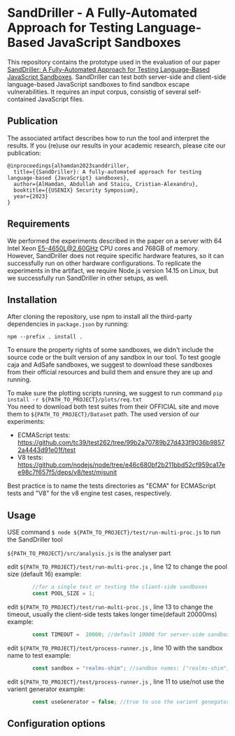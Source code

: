 # SandDriller - A Fully-Automated Approach for Testing Language-Based JavaScript Sandboxes
This repository contains the prototype used in the evaluation of our paper [SandDriller: A Fully-Automated Approach for Testing Language-Based JavaScript Sandboxes](https://www.usenix.org/conference/usenixsecurity23/presentation/alhamdan). SandDriller can test both server-side and client-side language-based JavaScript sandboxes to find sandbox escape vulnerabilities. It requires an input corpus, consistig of several self-contained JavaScript files.

## Publication
The associated artifact describes how to run the tool and interpret the results. If you (re)use our results in your academic research, please cite our publication: 

```
@inproceedings{alhamdan2023sanddriller,
  title={{SandDriller}: A fully-automated approach for testing language-based {JavaScript} sandboxes},
  author={AlHamdan, Abdullah and Staicu, Cristian-Alexandru},
  booktitle={{USENIX} Security Symposium},
  year={2023}
}
```

## Requirements
We performed the experiments described in the paper on a server with 64 Intel Xeon E5-4650L@2.60GHz CPU cores and 768GB of memory. However, SandDriller does not require specific hardware features, so it can successfully run on other hardware configurations. To replicate the experiments in the artifact, we require Node.js version 14.15 on Linux, but we successfully run SandDriller in other setups, as well.

## Installation
After cloning the repository, use npm to install all the third-party dependencies in `package.json` by running:

```
npm --prefix . install .
```

To ensure the property rights of some sandboxes, we didn't include the source code or the built version of any sandbox in our tool. 
To test google caja and AdSafe sandboxes, we suggest to download these sandboxes from their official resources and build them and ensure they are up and running.

To make sure the plotting scripts running, we suggest to run command `pip install -r ${PATH_TO_PROJECT}/plots/req.txt`  
You need to download both test suites from their OFFICIAL site and move them to `${PATH_TO_PROJECT}/Dataset` path.
The used version of our experiments:
* ECMAScript tests: https://github.com/tc39/test262/tree/99b2a70789b27d433f9036b98572a4443d91e01f/test
* V8 tests: https://github.com/nodejs/node/tree/e46c680bf2b211bbd52cf959ca17ee98c7f657f5/deps/v8/test/mjsunit

Best practice is to name the tests directories as "ECMA" for ECMAScript tests and "V8" for the v8 engine test cases, respectively. 


## Usage

USE command `$ node ${PATH_TO_PROJECT}/test/run-multi-proc.js` to run the SandDriller tool

`${PATH_TO_PROJECT}/src/analysis.js` is the analyser part

edit `${PATH_TO_PROJECT}/test/run-multi-proc.js` , line 12 to change the pool size (default 16)
example: 
```js 
        //for a single test or testing the client-side sandboxes
        const POOL_SIZE = 1;
```

edit `${PATH_TO_PROJECT}/test/run-multi-proc.js` , line 13 to change the timeout, usually the client-side tests takes longer time(default 20000ms)
example: 
```js
        const TIMEOUT =  20000; //default 10000 for server-side sandbox 
```

edit `${PATH_TO_PROJECT}/test/process-runner.js` , line 10 with the sandbox name to test 
example: 
```js 
        const sandbox = "realms-shim"; //sandbox names: ["realms-shim", "safe-eval", "vm2", "ses", "near-membrane", "adsafe", "caja"]
```

edit `${PATH_TO_PROJECT}/test/process-runner.js` , line 11 to use/not use the varient generator 
example: 
```js 
        const useGenerator = false; //true to use the varient genegator
```
        
## Configuration options
